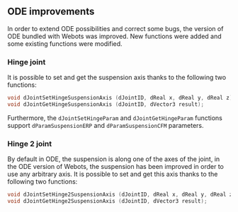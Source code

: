 ## ODE improvements

In order to extend ODE possibilities and correct some bugs, the version of ODE bundled with Webots was improved.
New functions were added and some existing functions were modified.

### Hinge joint

It is possible to set and get the suspension axis thanks to the following two functions:

```c
void dJointSetHingeSuspensionAxis (dJointID, dReal x, dReal y, dReal z);
void dJointGetHingeSuspensionAxis (dJointID, dVector3 result);
```

Furthermore, the `dJointSetHingeParam` and `dJointGetHingeParam` functions support `dParamSuspensionERP` and `dParamSuspensionCFM` parameters.

### Hinge 2 joint

By default in ODE, the suspension is along one of the axes of the joint, in the ODE version of Webots, the suspension has been improved in order to use any arbitrary axis.
It is possible to set and get this axis thanks to the following two functions:

```c
void dJointSetHinge2SuspensionAxis (dJointID, dReal x, dReal y, dReal z);
void dJointGetHinge2SuspensionAxis (dJointID, dVector3 result);
```
